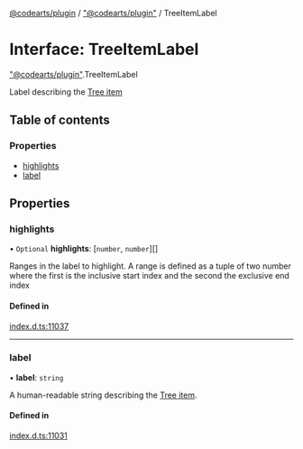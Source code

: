 [@codearts/plugin](../README.md) / ["@codearts/plugin"](../modules/_codearts_plugin_.md) / TreeItemLabel

# Interface: TreeItemLabel

["@codearts/plugin"](../modules/_codearts_plugin_.md).TreeItemLabel

Label describing the [Tree item](../classes/codearts_plugin_.TreeItem.md)

## Table of contents

### Properties

- [highlights](codearts_plugin_.TreeItemLabel.md#highlights)
- [label](codearts_plugin_.TreeItemLabel.md#label)

## Properties

### highlights

• `Optional` **highlights**: [`number`, `number`][]

Ranges in the label to highlight. A range is defined as a tuple of two number where the
first is the inclusive start index and the second the exclusive end index

#### Defined in

[index.d.ts:11037](https://github.com/shuyaqian/cloudide-plugin-api/blob/3fbdd11/index.d.ts#L11037)

___

### label

• **label**: `string`

A human-readable string describing the [Tree item](../classes/codearts_plugin_.TreeItem.md).

#### Defined in

[index.d.ts:11031](https://github.com/shuyaqian/cloudide-plugin-api/blob/3fbdd11/index.d.ts#L11031)
